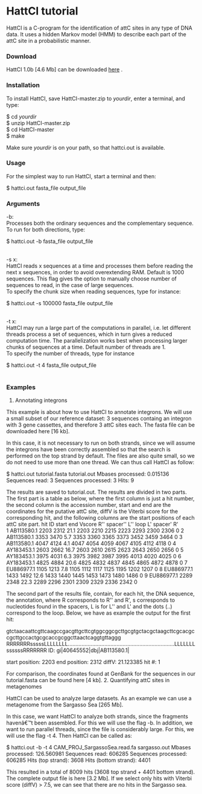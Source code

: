 HattCI tutorial
====

HattCI is a C-program for the identification of attC sites in any type of DNA data. It uses a hidden Markov model (HMM) to describe each part of the attC site in a probabilistic manner.

### Download

HattCI 1.0b [4.6 Mb] can be downloaded [here](https://github.com/maribuon/HattCI/archive/master.zip "Download HattCI 1.0b") .

### Installation

To install HattCI, save HattCI-master.zip to *yourdir*, enter a terminal, and type:

 $ cd *yourdir* <br>
 $ unzip HattCI-master.zip <br>
 $ cd HattCI-master<br>
 $ make<br>

Make sure *yourdir* is on your path, so that hattci.out is available.

### Usage

For the simplest way to run HattCI, start a terminal and then: <br>

$ hattci.out fasta_file output_file

### Arguments

-b: <br>
Processes both the ordinary sequences and the complementary sequence. <br>
To run for both directions, type:

$ hattci.out -b fasta_file  output_file<br><br>

-s x: <br>
HattCI reads x sequences at a time and processes them before reading the next x sequences, in order to avoid overextending RAM. Default is 1000 sequences. This flag gives the option to manually choose number of sequences to read, in the case of large sequences. <br>
To specify the chunk size when reading sequences, type for instance: 

 $ hattci.out -s 100000  fasta_file  output_file <br><br>

-t x:<br>
HattCI may run a large part of the computations in parallel, i.e. let different threads process a set of sequences, which in turn gives a reduced computation time. The parallelization works best when processing larger chunks of sequences at a time. Default number of threads are 1.<br>
To specify the number of threads, type for instance

$ hattci.out -t 4  fasta_file  output_file<br><br>

### Examples

1. Annotating integrons

This example is about how to use HattCI to annotate integrons. We will use a small subset of our reference dataset: 3 sequences containg an integron with 3 gene cassettes, and therefore 3 attC sites each. The fasta file can be downloaded here [16 kb].

In this case, it is not necessary to run on both strands, since we will assume the integrons have been correctly assembled so that the search is performed on the top strand by default. The files are also quite small, so we do not need to use more than one thread. We can thus call HattCI as follow:

$ hattci.out  tutorial.fasta   tutorial.out
Mbases processed: 0.015136
Sequences read: 3
Sequences processed: 3
Hits: 9

The results are saved to tutorial.out. The results are divided in two parts. The first part is a table as below, where the first column is just a hit number, the second column is the accession number, start and end are the coordinates for the putative attC site, diffV is the Viterbi score for the corresponding hit, and the following columns are the start positions of each attC site part.
hit 			ID 	start 	end 	Vscore	R''	spacer'' 	L''	loop 	L' 	spacer' 	R' 	
1 	AB113580.1 	2203 	2312 	21.1 	2203 	2210 	2215 	2223 	2293 	2300 	2306 	0
2 	AB113580.1 	3353 	3470 	5.7 	3353 	3360 	3365 	3373 	3452 	3459 	3464 	0
3 	AB113580.1 	4047 	4124 	4.1 	4047 	4054 	4059 	4067 	4105 	4112 	4118 	0
4 	AY183453.1 	2603 	2662 	16.7 	2603 	2610 	2615 	2623 	2643 	2650 	2656 	0
5 	AY183453.1 	3975 	4031 	6.3 	3975 	3982 	3987 	3995 	4013 	4020 	4025 	0
6 	AY183453.1 	4825 	4884 	20.6 	4825 	4832 	4837 	4845 	4865 	4872 	4878 	0
7 	EU886977.1 	1105 	1213 	7.8 	1105 	1112 	1117 	1125 	1195 	1202 	1207 	0
8 	EU886977.1 	1433 	1492 	12.6 	1433 	1440 	1445 	1453 	1473 	1480 	1486 	0
9 	EU886977.1 	2289 	2348 	22.3 	2289 	2296 	2301 	2309 	2329 	2336 	2342 	0

The second part of the results file, contain, for each hit, the DNA sequence, the annotation, where R corresponds to R'' and R', s corresponds to nucleotides found in the spacers, L is for L'' and L' and the dots (..) correspond to the loop. Below, we have as example the output for the first hit:

gtctaacaattcgttcaagccgacgttgcttcgtggcggcgcttgcgtgctacgctaagcttcgcacgccgcttgccactgcgcaccgcggcttaactcaggtgttaggg
RRRRRRRsssssLLLLLLLL......................................................................LLLLLLLssssssRRRRRRR
ID: gi|40645552|dbj|AB113580.1|

start position: 2203
end position: 2312
diffV: 21.123385
hit #: 1

For comparison, the coordinates found at GenBank for the sequences in our tutorial.fasta can be found here [4 kb].
2. Quantifying attC sites in metagenomes

HattCI can be used to analyze large datasets. As an example we can use a metagenome from the Sargasso Sea [265 Mb].

In this case, we want HattCI to analyze both strands, since the fragments havenâ€™t been assembled. For this we will use the flag -b. In addition, we want to run parallel threads, since the file is considerably large. For this, we will use the flag -t 4. Then HattCI can be called as:

$ hattci.out  -b  -t 4  CAM_PROJ_SargassoSea.read.fa  sargasso.out
Mbases processed: 126.560981
Sequences read: 606285
Sequences processed: 606285
Hits (top strand): 3608
Hits (bottom strand): 4401

This resulted in a total of 8009 hits (3608 top strand + 4401 bottom strand). The complete output file is here [3.2 Mb]. If we select only hits with Viterbi score (diffV) > 7.5, we can see that there are no hits in the Sargasso sea.
